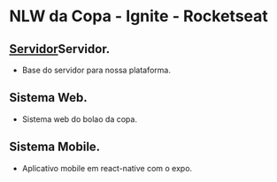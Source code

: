 # NLW da Copa - Ignite - Rocketseat

## [Servidor]()Servidor.
* Base do servidor para nossa plataforma.

## []()Sistema Web.
* Sistema web do bolao da copa.

## []()Sistema Mobile.
* Aplicativo mobile em react-native com o expo. 
